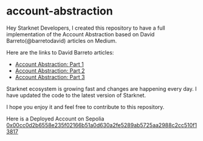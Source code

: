 # account-abstraction

Hey Starknet Developers, I created this repository to have a full implementation of the Account Abstraction based on David Barreto(@barretodavid) articles on Medium.

Here are the links to David Barreto articles:
- [Account Abstraction: Part 1](https://medium.com/starknet-edu/account-abstraction-on-starknet-part-i-2ff84c6a3c30)
- [Account Abstraction: Part 2](https://medium.com/starknet-edu/account-abstraction-on-starknet-part-ii-24d52874e0bd)
- [Account Abstraction: Part 3](https://medium.com/starknet-edu/account-abstraction-on-starknet-part-iii-698904e7792c)


Starknet ecosystem is growing fast and changes are happening every day. I have updated the code to the latest version of Starknet. 

I hope you enjoy it and feel free to contribute to this repository.

Here is a Deployed Account on Sepolia [0x00cc0d2b6558e235f02166b51a0d630a2fe5289ab5725aa2988c2cc510f13817](https://sepolia.voyager.online/contract/0x00cc0d2b6558e235f02166b51a0d630a2fe5289ab5725aa2988c2cc510f13817)